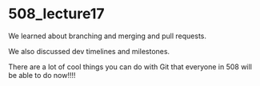 # 508_lecture17

We learned about branching and merging and pull requests.

We also discussed dev timelines and milestones.

There are a lot of cool things you can do with Git that everyone in 508 will be able to do now!!!!
